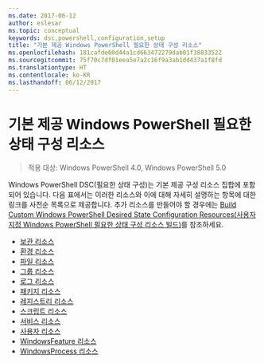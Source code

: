 ```yaml
---
ms.date: 2017-06-12
author: eslesar
ms.topic: conceptual
keywords: dsc,powershell,configuration,setup
title: "기본 제공 Windows PowerShell 필요한 상태 구성 리소스"
ms.openlocfilehash: 181cafde60d44a1cd663472279dab01f38833522
ms.sourcegitcommit: 75f70c7df01eea5e7a2c16f9a3ab1dd437a1f8fd
ms.translationtype: HT
ms.contentlocale: ko-KR
ms.lasthandoff: 06/12/2017
---
```

# <a name="built-in-windows-powershell-desired-state-configuration-resources"></a>기본 제공 Windows PowerShell 필요한 상태 구성 리소스

> 적용 대상: Windows PowerShell 4.0, Windows PowerShell 5.0

Windows PowerShell DSC(필요한 상태 구성)는 기본 제공 구성 리소스 집합에 포함되어 있습니다. 다음 표에서는 이러한 리소스와 이에 대해 자세히 설명하는 항목에 대한 링크를 사전순 목록으로 제공합니다. 추가 리소스를 만들어야 할 경우에는 [Build Custom Windows PowerShell Desired State Configuration Resources(사용자 지정 Windows PowerShell 필요한 상태 구성 리소스 빌드)](authoringResource.md)를 참조하세요.

* [보관 리소스](archiveResource.md)
* [환경 리소스](environmentResource.md)
* [파일 리소스](fileResource.md)
* [그룹 리소스](groupResource.md)
* [로그 리소스](logResource.md)
* [패키지 리소스](packageResource.md)
* [레지스트리 리소스](registryResource.md)
* [스크립트 리소스](scriptResource.md)
* [서비스 리소스](serviceResource.md)
* [사용자 리소스](userResource.md)
* [WindowsFeature 리소스](windowsfeatureResource.md)
* [WindowsProcess 리소스](windowsProcessResource.md)

